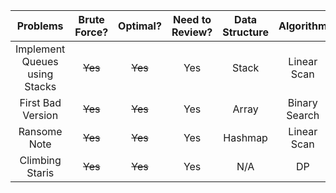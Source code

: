| Problems                                       | Brute Force? |    Optimal?     | Need to Review?  | Data Structure  | Algorithm   | Strategy     |
| :----:                                         |    :----:    |     :----:      |   :----:         |   :----:        | :----:      | :----:       |
| Implement Queues using Stacks                  |  ~~Yes~~     |   ~~Yes~~       |    Yes           |  Stack          | Linear Scan |  N/A         |
| First Bad Version                              |  ~~Yes~~     |   ~~Yes~~       |    Yes           |  Array          | Binary Search |  N/A       |
| Ransome Note                                   |  ~~Yes~~     |   ~~Yes~~       |    Yes           |  Hashmap        | Linear Scan   |  N/A       |
| Climbing Staris                                |  ~~Yes~~     |   ~~Yes~~       |    Yes           |  N/A            | DP   | Bottom up DP |
